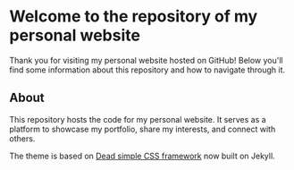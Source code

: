 # Welcome to the repository of my personal website

Thank you for visiting my personal website hosted on GitHub! Below you'll find some information about this repository and how to navigate through it.

## About
This repository hosts the code for my personal website. It serves as a platform to showcase my portfolio, share my interests, and connect with others.

The theme is based on [Dead simple CSS framework](https://hackcss.egoist.moe/) now built on Jekyll.
